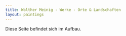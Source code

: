 ```yaml
---
title: Walther Meinig - Werke - Orte & Landschaften
layout: paintings
---
```


Diese Seite befindet sich im Aufbau.

